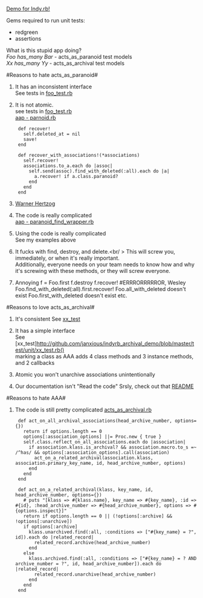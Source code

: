 [Demo for Indy.rb!](http://github.com/janxious/indyrb_archival_demo)

Gems required to run unit tests:

* redgreen
* assertions

What is this stupid app doing?<br />
_Foo has_many Bar_ - acts_as_paranoid test models<br />
_Xx has_many Yy_ - acts_as_archival test models

#Reasons to hate acts_as_paranoid#
1. It has an inconsistent interface<br />
See tests in [foo_test.rb](http://github.com/janxious/indyrb_archival_demo/blob/master/test/unit/foo_test.rb)

2. It is not atomic.<br />
see tests in [foo_test.rb](http://github.com/janxious/indyrb_archival_demo/blob/master/test/unit/foo_test.rb)<br />
[aap - parnoid.rb](http://github.com/technoweenie/acts_as_paranoid/blob/master/lib/caboose/acts/paranoid.rb)

        def recover!
          self.deleted_at = nil
          save!
        end
         
        def recover_with_associations!(*associations)
          self.recover!
          associations.to_a.each do |assoc|
            self.send(assoc).find_with_deleted(:all).each do |a|
              a.recover! if a.class.paranoid?
            end
          end
        end

3. [Warner Hertzog](http://www.youtube.com/watch?v=FxKtZmQgxrI)

4. The code is really complicated<br />
[aap - paranoid_find_wrapper.rb](http://github.com/technoweenie/acts_as_paranoid/blob/master/lib/caboose/acts/paranoid_find_wrapper.rb)

5. Using the code is really complicated<br />
See my examples above

6. It fucks with find, destroy, and delete.<br/ >
This will screw you, immediately, or when it's really important.<br />
Additionally, everyone needs on your team needs to know how and why it's screwing with these methods, or they will screw everyone.

7. Annoying
    f = Foo.first
    f.destroy
    f.recover! #ERRRORRRRROR, Wesley
    Foo.find_with_deleted(:all).first.recover!
    Foo.all_with_deleted doesn't exist
    Foo.first_with_deleted doesn't exist
    etc.


#Reasons to love acts_as_archival#
1. It's consistent
See [xx_test](http://github.com/janxious/indyrb_archival_demo/blob/master/test/unit/xx_test.rb)

2. It has a simple interface<br />
See [xx_test]http://github.com/janxious/indyrb_archival_demo/blob/master/test/unit/xx_test.rb()<br />
marking a class as AAA adds 4 class methods and 3 instance methods, and 2 callbacks

3. Atomic
you won't unarchive associations unintentionally

4. Our documentation isn't "Read the code"
Srsly, check out that [README](http://github.com/expectedbehavior/acts_as_archival/blob/master/README)

#Reasons to hate AAA#
1. The code is still pretty complicated
[acts_as_archival.rb](http://github.com/expectedbehavior/acts_as_archival/blob/master/lib/expected_behavior/acts_as_archival.rb)

        def act_on_all_archival_associations(head_archive_number, options={})
          return if options.length == 0
          options[:association_options] ||= Proc.new { true }
          self.class.reflect_on_all_associations.each do |association|
            if association.klass.is_archival? && association.macro.to_s =~ /^has/ && options[:association_options].call(association)
              act_on_a_related_archival(association.klass, association.primary_key_name, id, head_archive_number, options)
            end
          end
        end
            
        def act_on_a_related_archival(klass, key_name, id, head_archive_number, options={})
          # puts "[klass => #{klass.name}, key_name => #{key_name}, :id => #{id}, :head_archive_number => #{head_archive_number}, options => #{options.inspect}]"
          return if options.length == 0 || (!options[:archive] && !options[:unarchive])
          if options[:archive]
            klass.unarchived.find(:all, :conditions => ["#{key_name} = ?", id]).each do |related_record|
              related_record.archive(head_archive_number)
            end
          else
            klass.archived.find(:all, :conditions => ["#{key_name} = ? AND archive_number = ?", id, head_archive_number]).each do |related_record|
              related_record.unarchive(head_archive_number)
            end
          end
        end
